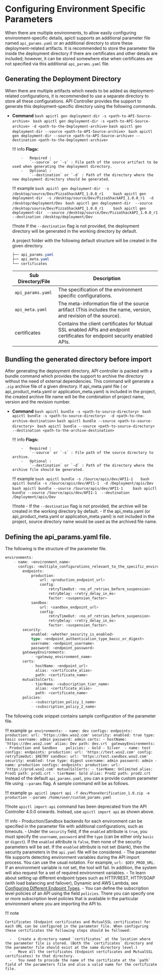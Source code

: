 #  Configuring Environment Specific Parameters

When there are multiple environments, to allow easily configuring environment-specific details, apictl supports an additional parameter file named `api_params.yaml` or an additional directory to store these deployment-related artifacts. It is recommended to store the parameter file inside the deployment directory if there are certificates and other details are included; however, it can be stored somewhere else when certificates are not specified via this additional `api_params.yaml` file. 

## Generating the Deployment Directory 

When there are multiple artifacts which needs to be added as deployment-related configurations, it is recommended to use a separate directory to store all these configurations. API Controller provides the support to generate this deployment-specific directory using the following commands.

-   **Command**
        ``` bash
        apictl gen deployment-dir -s <path-to-API-Source-archive> 
        ```
        ``` bash
        apictl gen deployment-dir -s <path-to-API-Source-archive> -d <path-to-the-Deployment-archive>
        ```
        ``` bash
        apictl gen deployment-dir --source <path-to-API-Source-archive> 
        ```
        ``` bash
        apictl gen deployment-dir --source <path-to-API-Source-archive> --destination <path-to-the-Deployment-archive>
        ```

    !!! info
            **Flags:**  
            
            -   Required :  
                `--source` or `-s` : File path of the source artifact to be used when generating the deployment directory.
            -   Optional :  
                `--destination` or `-d` : Path of the directory where the new deployment directory should be generated.    

    !!! example
            ```bash
            apictl gen deployment-dir  -s  /desktop/source/Dev/PizzaShackAPI_1.0.0_r1   
            ```
            ```bash
            apictl gen deployment-dir  -s /desktop/source/Dev/PizzaShackAPI_1.0.0_r1  -d /desktop/deployment/Dev
            ```
            ```bash
            apictl gen deployment-dir  --source  /desktop/source/Dev/PizzaShackAPI_1.0.0_r1   
            ```
            ```bash
            apictl gen deployment-dir  --source /desktop/source/Dev/PizzaShackAPI_1.0.0_r1  --destination /desktop/deployment/Dev
            ```

    !!!note
            If the `--destination` flag is not provided, the deployment directory will be generated in the working directory by default.

    A project folder with the following default structure will be created in the given directory.

    ``` java
    ├── api_params.yaml
    ├── api_meta.yaml
    └── certificates    
    ```
    <table>
        <thead>
            <tr class="header">
                <th>Sub Directory/File</th>
                <th>Description</th>
            </tr>
        </thead>
        <tbody>
            <tr class="odd">
                <td><code>api_params.yaml</code></td>
                <td>The specification of the environment specific configurations.</td>
            </tr>
            <tr class="odd">
                <td><code>api_meta.yaml</code></td>
                <td>The meta-information file of the source artifact (This includes the name, version, and revision of the source).</td>
            </tr>
            <tr class="odd">
                <td>certificates</td>
                <td>Contains the client certificates for Mutual SSL enabled APIs and endpoint certificates for endpoint security enabled APIs.</td>
            </tr>
        </tbody>
    </table>


## Bundling the generated directory before import

After generating the deployment directory, API controller is packed with a bundle command which provides the support
to archive the directory without the need of external dependencies. This command will generate a `.zip` archive
file of a given directory. If api_meta.yaml file ( or api_product_meta.yaml or application_meta.yaml) is included in
the project, the created archive file name will be the combination of project name, version and the revision number.

-   **Command**
        ``` bash
        apictl bundle -s <path-to-source-directory> 
        ```
        ``` bash
        apictl bundle -s <path-to-source-directory>  -d <path-to-the-archive-destination>
        ```
        ``` bash
        apictl bundle --source <path-to-source-directory> 
        ```
        ``` bash
        apictl bundle --source <path-to-source-directory>  --destination <path-to-the-archive-destination>
        ```
        
    !!! info
            **Flags:**  
            
            -   Required :  
                `--source` or `-s` : File path of the source directory to archive.
            -   Optional :  
                `--destination` or `-d` : Path of the directory where the archive file should be generated.    

    !!! example
            ```bash
            apictl bundle -s /Source/apis/dev/API1-1  
            ```
            ```bash
            apictl bundle -s /Source/apis/dev/API1-1  -d /Deployment/apis/Dev
            ```
            ```bash
            apictl bundle --source /Source/apis/dev/API1-1   
            ```
            ```bash
            apictl bundle --source /Source/apis/dev/API1-1  --destination /Deployment/apis/Dev
            ```

    !!!note
            - If the `--destination` flag is not provided, the archive will be created in the working directory by
             default.
            - If the api_meta.yaml (or api_product_meta.yaml or application_meta.yaml) is not included in the
              project, source directory name would be used as the archived file name.


## Defining the api_params.yaml file.

The following is the structure of the parameter file.

```go
environments:
    - name: <environment_name>
      configs: <multiple_configurations_relevant_to_the_specific_environment>
        endpoints:
            production:
                url: <production_endpoint_url>
                config:
                    retryTimeOut: <no_of_retries_before_suspension>
                    retryDelay: <retry_delay_in_ms>
                    factor: <suspension_factor>
            sandbox:
                url: <sandbox_endpoint_url>
                config:
                    retryTimeOut: <no_of_retries_before_suspension>
                    retryDelay: <retry_delay_in_ms>
                    factor: <suspension_factor>
        security:
            enabled: <whether_security_is_enabled>
            type: <endpoint_authentication_type_basic_or_digest>
            username: <endpoint_username>
            password: <endpoint_password>
        gatewayEnvironments:
            - <gateway_environment_name>           
        certs:
            - hostName: <endpoint_url>
              alias: <certificate_alias>
              path: <certificate_name>
        mutualSslCerts:
            - tierName: <subscription_tier_name>
              alias: <certificate_alias>
              path: <certificate_name>
        policies:
            - <subscription_policy_1_name>
            - <subscription_policy_2_name>
```
The following code snippet contains sample configuration of the parameter file.

!!! example
    ```go
    environments:
        - name: dev
          configs:
            endpoints:
                production:
                    url: 'https://dev.wso2.com'
            security:
                enabled: true
                type: basic
                username: admin
                password: admin
            certs:
                - hostName: 'https://dev.wso2.com'
                  alias: Dev
                  path: dev.crt 
            gatewayEnvironments:
                - Production and Sandbox   
            policies:
                - Gold
                - Silver 
        - name: test
          configs:
            endpoints:
                production:
                    url: 'https://test.wso2.com'
                    config:
                        retryTimeOut: $RETRY
                sandbox:
                    url: 'https://test.sandbox.wso2.com'
            security:
                enabled: true
                type: digest
                username: admin
                password: admin
        - name: production
          configs:
            endpoints:
                production:
                    url: 'https://prod.wso2.com'
                mutualSslCerts:
                    - tierName: Unlimited
                      alias: Prod1
                      path: prod1.crt
                    - tierName: Gold
                      alias: Prod2
                      path: prod2.crt
    ```
Instead of the default `api_params.yaml`, you can a provide custom parameter file using `--params` flag. A sample command will be as follows.

!!! example
    ```go
    apictl import api -f dev/PhoneVerification_1.0.zip -e production --params /home/user/custom_params.yaml 
    ```

!!!note
    `apictl import-api` command has been deprecated from the API Controller 4.0.0 onwards. Instead, use `apictl import api` as shown above.

!!! info
    -   Production/Sandbox backends for each environment can be specified in the parameter file with additional configurations, such as timeouts.
    -   Under the `security` field, if the `enabled` attribute is `true`, you must specify the `username`, `password` and the `type` (can be either only `basic` or `digest`). If the `enabled` attribute is `false`, then none of the security parameters will be set. If the `enabled` attribute is not set (blank), then the security parameters in the `api.yaml` file will be considered.
    -   The parameter file supports detecting environment variables during the API import process. You can use the usual notation. For example, `url: $DEV_PROD_URL`.  If an environment variable is not set, the tool will fail. In addition, the system will also request for a set of required environment variables.
    - To learn about setting up different endpoint types such as HTTP/REST, HTTP/SOAP (with load balancing and failover), Dynamic and AWS Lambda, see [Configuring Different Endpoint Types]({{base_path}}/learn/api-controller/advanced-topics/configuring-different-endpoint-types).
    - You can define the subscription level policies of an API using the field `policies`. There you can specify one or more subscription level policies that is available in the particular environment where you are importing the API to.

!!! note

    Certificates (Endpoint certificates and MutualSSL certificates) for each URL can be configured in the parameter file. When configuring these certificates the following steps should be followed:
       
      -   Create a directory named `certificates` at the location where the parameter file is stored. (Both the `certificates` directory and the parameter file should exist at the same directory level.)
      -   Move all the certificates (Endpoint certificates and MutualSSL certificates) to that directory.
      -   You need to provide the name of the certificate at the `path` field of the parameters file and also a valid name for the certificate file.
